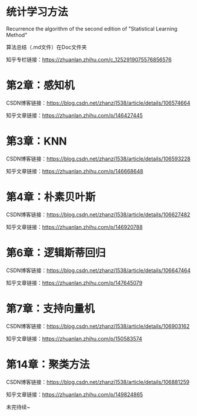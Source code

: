 # 统计学习方法
Recurrence the algorithm of the second edition of "Statistical Learning Method"

算法总结（.md文件）在Doc文件夹

知乎专栏链接：https://zhuanlan.zhihu.com/c_1252919075576856576

# 第2章：感知机
CSDN博客链接：https://blog.csdn.net/zhanzi1538/article/details/106574664

知乎文章链接：https://zhuanlan.zhihu.com/p/146427445

# 第3章：KNN
CSDN博客链接：https://blog.csdn.net/zhanzi1538/article/details/106593228

知乎文章链接：https://zhuanlan.zhihu.com/p/146668648

# 第4章：朴素贝叶斯
CSDN博客链接：https://blog.csdn.net/zhanzi1538/article/details/106627482

知乎文章链接：https://zhuanlan.zhihu.com/p/146920788

# 第6章：逻辑斯蒂回归
CSDN博客链接：https://blog.csdn.net/zhanzi1538/article/details/106647464

知乎文章链接：https://zhuanlan.zhihu.com/p/147645079

# 第7章：支持向量机
CSDN博客链接：https://blog.csdn.net/zhanzi1538/article/details/106903162

知乎文章链接：https://zhuanlan.zhihu.com/p/150583574

# 第14章：聚类方法
CSDN博客链接：https://blog.csdn.net/zhanzi1538/article/details/106881259

知乎文章链接：https://zhuanlan.zhihu.com/p/149824865









未完待续~
